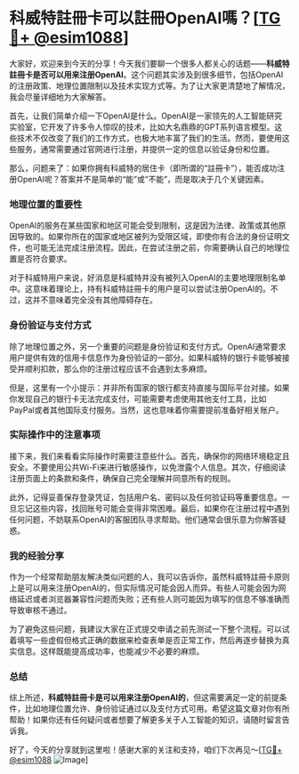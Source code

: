 # 科威特註冊卡可以註冊OpenAI嗎？[[TG💪+ @esim1088](https://t.me/s/esim1088)]

大家好，欢迎来到今天的分享！今天我们要聊一个很多人都关心的话题——**科威特註冊卡是否可以用来注册OpenAI**。这个问题其实涉及到很多细节，包括OpenAI的注册政策、地理位置限制以及技术实现方式等。为了让大家更清楚地了解情况，我会尽量详细地为大家解答。

首先，让我们简单介绍一下OpenAI是什么。OpenAI是一家领先的人工智能研究实验室，它开发了许多令人惊叹的技术，比如大名鼎鼎的GPT系列语言模型。这些技术不仅改变了我们的工作方式，也极大地丰富了我们的生活。然而，要使用这些服务，通常需要通过官网进行注册，并提供一定的信息以验证身份和位置。

那么，问题来了：如果你拥有科威特的居住卡（即所谓的“註冊卡”），能否成功注册OpenAI呢？答案并不是简单的“能”或“不能”，而是取决于几个关键因素。

### 地理位置的重要性

OpenAI的服务在某些国家和地区可能会受到限制，这是因为法律、政策或其他原因导致的。如果你所在的国家或地区被列为受限区域，即使你有合法的身份证明文件，也可能无法完成注册流程。因此，在尝试注册之前，你需要确认自己的地理位置是否符合要求。

对于科威特用户来说，好消息是科威特并没有被列入OpenAI的主要地理限制名单中。这意味着理论上，持有科威特註冊卡的用户是可以尝试注册OpenAI的。不过，这并不意味着完全没有其他障碍存在。

### 身份验证与支付方式

除了地理位置之外，另一个重要的问题是身份验证和支付方式。OpenAI通常要求用户提供有效的信用卡信息作为身份验证的一部分。如果科威特的银行卡能够被接受并顺利扣款，那么你的注册过程应该不会遇到太多麻烦。

但是，这里有一个小提示：并非所有国家的银行都支持直接与国际平台对接。如果你发现自己的银行卡无法完成支付，可能需要考虑使用其他支付工具，比如PayPal或者其他国际支付服务。当然，这也意味着你需要提前准备好相关账户。

### 实际操作中的注意事项

接下来，我们来看看实际操作时需要注意些什么。首先，确保你的网络环境稳定且安全。不要使用公共Wi-Fi来进行敏感操作，以免泄露个人信息。其次，仔细阅读注册页面上的条款和条件，确保自己完全理解并同意所有的规则。

此外，记得妥善保存登录凭证，包括用户名、密码以及任何验证码等重要信息。一旦忘记这些内容，找回账号可能会变得非常困难。最后，如果你在注册过程中遇到任何问题，不妨联系OpenAI的客服团队寻求帮助。他们通常会很乐意为你解答疑惑。

### 我的经验分享

作为一个经常帮助朋友解决类似问题的人，我可以告诉你，虽然科威特註冊卡原则上是可以用来注册OpenAI的，但实际情况可能会因人而异。有些人可能会因为网络延迟或者浏览器兼容性问题而失败；还有些人则可能因为填写的信息不够准确而导致审核不通过。

为了避免这些问题，我建议大家在正式提交申请之前先测试一下整个流程。可以试着填写一些虚假但格式正确的数据来检查表单是否正常工作，然后再逐步替换为真实信息。这样既能提高成功率，也能减少不必要的麻烦。

### 总结

综上所述，**科威特註冊卡是可以用来注册OpenAI的**，但这需要满足一定的前提条件，比如地理位置允许、身份验证通过以及支付方式可用。希望这篇文章对你有所帮助！如果你还有任何疑问或者想要了解更多关于人工智能的知识，请随时留言告诉我。

好了，今天的分享就到这里啦！感谢大家的关注和支持，咱们下次再见～[[TG💪+ @esim1088](https://t.me/s/esim1088) ![Image](https://i.postimg.cc/4NQfJmqS/Snipaste-2025-05-13-00-14-12.png)]
